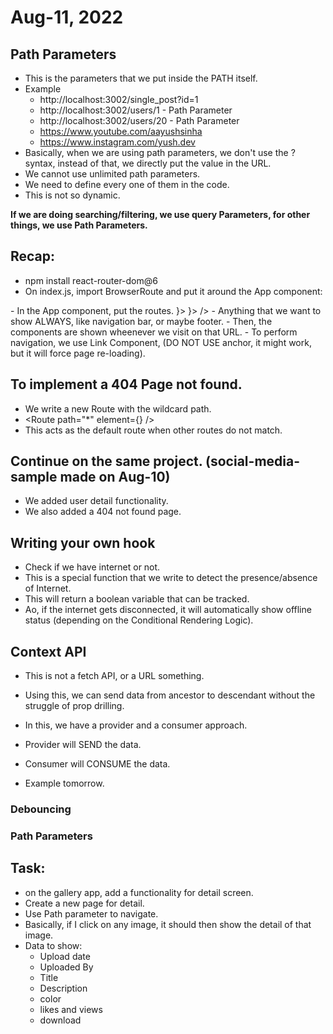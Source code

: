 # Aug-11, 2022

## Path Parameters
- This is the parameters that we put inside the PATH itself.
- Example 
  - http://localhost:3002/single_post?id=1
  - http://localhost:3002/users/1 - Path Parameter
  - http://localhost:3002/users/20 - Path Parameter
  - https://www.youtube.com/aayushsinha
  - https://www.instagram.com/yush.dev 
- Basically, when we are using path parameters, we don't use the ? syntax, instead of that, we directly put the value in the URL.
- We cannot use unlimited path parameters.
- We need to define every one of them in the code.
- This is not so dynamic.

**If we are doing searching/filtering, we use query Parameters, for other things, we use Path Parameters.**


## Recap:
- npm install react-router-dom@6
- On index.js, import BrowserRoute and put it around the App component:
<BrowserRouter>
  <App />
</BrowserRouter>
- In the App component, put the routes.
<Routes>
  <Route path="/" element={<Component1 />}>
  <Route path="/abcd" element={<Component2 />}> />
</Routes>
- Anything that we want to show ALWAYS, like navigation bar, or maybe footer.
- Then, the components are shown wheenever we visit on that URL.
- To perform navigation, we use Link Component, (DO NOT USE anchor, it might work, but it will force page re-loading).

## To implement a 404 Page not found.
- We write a new Route with the wildcard path.
- <Route path="*" element={<NotFoundComponent />} />
- This acts as the default route when other routes do not match.

## Continue on the same project. (social-media-sample made on Aug-10)
- We added user detail functionality.
- We also added a 404 not found page.

## Writing your own hook
- Check if we have internet or not.
- This is a special function that we write to detect the presence/absence of Internet.
- This will return a boolean variable that can be tracked.
- Ao, if the internet gets disconnected, it will automatically show offline status (depending on the Conditional Rendering Logic).

## Context API
- This is not a fetch API, or a URL something.
- Using this, we can send data from ancestor to descendant without the struggle of prop drilling.
- In this, we have a provider and a consumer approach.
- Provider will SEND the data.
- Consumer will CONSUME the data.

- Example tomorrow.




### Debouncing
### Path Parameters


## Task:
- on the gallery app, add a functionality for detail screen.
- Create a new page for detail.
- Use Path parameter to navigate.
- Basically, if I click on any image, it should then show the detail of that image.
- Data to show:
  - Upload date
  - Uploaded By
  - Title
  - Description
  - color
  - likes and views
  - download